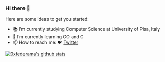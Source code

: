 ### Hi there 👋

Here are some ideas to get you started:

- :books: I’m currently studying Computer Science at University of Pisa, Italy
- 🌱 I’m currently learning GO and C
- 📫 How to reach me: :bird: [Twitter](https://twitter.com/0xfederama)
<!-- - 💬 Ask me about ...
- 👯 I’m looking to collaborate on ...
- 🤔 I’m looking for help with ...
- 😄 Pronouns: ...
- ⚡ Fun fact: ... -->


[![0xfederama's github stats](https://github-readme-stats.vercel.app/api?username=0xfederama&show_icons=true&title_color=fff&icon_color=79ff97&text_color=9f9f9f&bg_color=151515)](https://github.com/0xfederama)
